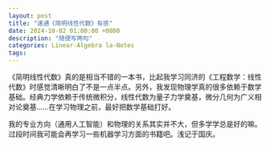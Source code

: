 ```yaml
---
layout: post
title: "速通《简明线性代数》有感"
date: 2024-10-02 01:00:00 +0800
description: "随便写两句"
categories: Linear-Algebra la-Notes 
tags:  
---
```

《简明线性代数》真的是相当不错的一本书，比起我学习同济的《工程数学：线性代数》时感觉清晰明白了不是一点半点。另外，我发现物理学真的很多依赖于数学基础。经典力学依赖于传统微积分，线性代数为量子力学奠基，微分几何为广义相对论奠基……在学习物理之前，最好把数学基础打好。

我的专业方向（通用人工智能）和物理的关系其实并不大，但多学学总是好的嘛。过段时间我可能会再学习一些机器学习方面的书籍吧。浅记于国庆。
